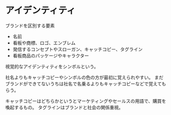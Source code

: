 # アイデンティティ

ブランドを区別する要素

- 名前
- 看板や商標、ロゴ、エンブレム
- 発信するコンセプトやスローガン、キャッチコピー、タグライン
- 看板商品のパッケージやキャラクター

視覚的なアイデンティティをシンボルという。

社名よりもキャッチコピーやシンボルの色の方が最初に覚えられやすい。
まだブランドができてないうちは社名で名乗るよりもキャッチコピーなどで覚えてもらう。

キャッチコピーはどちらかというとマーケティングやセールスの用語で、購買を喚起するもの。
タグラインはブランドと社会の関係重視。
